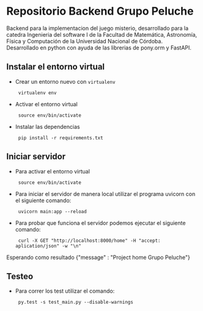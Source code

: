 # Repositorio Backend Grupo Peluche

Backend para la implementacion del juego misterio, desarrollado para la catedra Ingenieria del software I 
de la Facultad de Matemática, Astronomía, Física y Computación de la Universidad Nacional de Córdoba.  
Desarrollado en python con ayuda de las librerias de pony.orm y FastAPI.

## Instalar el entorno virtual

* Crear un entorno nuevo con `virtualenv`

       virtualenv env

* Activar el entorno virtual

       source env/bin/activate

* Instalar las dependencias

       pip install -r requirements.txt


## Iniciar servidor

* Para activar el entorno virtual

       source env/bin/activate

* Para iniciar el servidor de manera local utilizar el programa uvicorn con el siguiente comando:

       uvicorn main:app --reload

* Para probar que funciona el servidor podemos ejecutar el siguiente comando:

       curl -X GET "http://localhost:8000/home" -H "accept: aplication/json" -w "\n"

Esperando como resultado {"message" : "Project home Grupo Peluche"}

## Testeo

* Para correr los test utilizar el comando:

       py.test -s test_main.py --disable-warnings